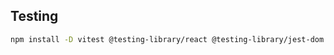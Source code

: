 ##

## Testing

```bash
npm install -D vitest @testing-library/react @testing-library/jest-dom jsdom
```
